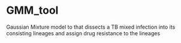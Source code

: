 # GMM_tool
Gaussian Mixture model to that dissects a TB mixed infection into its consisting lineages and assign drug resistance to the lineages 
